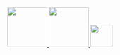 <div>
  <a href="https://github.com/seu-GuilhermeLimaSTN">
  <img loading="lazy" height="90em" src="https://github-readme-stats.vercel.app/api/top-langs/?username=GuilhermeLimaSTN&layout=compact&langs_count=7&theme=dracula"/>
  <img loading="lazy" height="90em" src="https://github-readme-stats.vercel.app/api?username=GuilhermeLimaSTN&show_icons=true&theme=dracula&include_all_commits=true&count_private=true"/>
  <img loading="lazy" height="50em" src="https://cdn.jsdelivr.net/gh/devicons/devicon@latest/icons/c/c-original.svg" />
</div>
